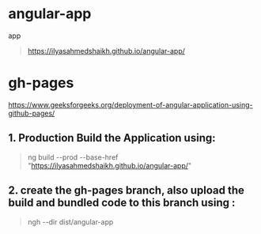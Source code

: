 # angular-app
app
> https://ilyasahmedshaikh.github.io/angular-app/

# gh-pages
https://www.geeksforgeeks.org/deployment-of-angular-application-using-github-pages/

## 1. Production Build the Application using:
> ng build --prod --base-href "https://ilyasahmedshaikh.github.io/angular-app/"

## 2. create the gh-pages branch, also upload the build and bundled code to this branch using :
> ngh --dir dist/angular-app